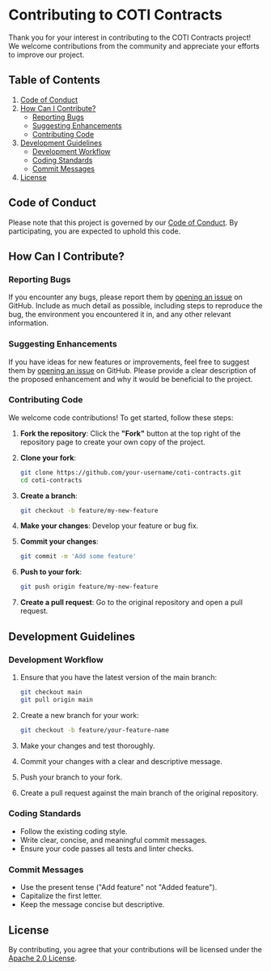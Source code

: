 
# Contributing to COTI Contracts

Thank you for your interest in contributing to the COTI Contracts project! We welcome contributions from the community and appreciate your efforts to improve our project.

## Table of Contents

1. [Code of Conduct](#code-of-conduct)
2. [How Can I Contribute?](#how-can-i-contribute)
   - [Reporting Bugs](#reporting-bugs)
   - [Suggesting Enhancements](#suggesting-enhancements)
   - [Contributing Code](#contributing-code)
3. [Development Guidelines](#development-guidelines)
   - [Development Workflow](#development-workflow)
   - [Coding Standards](#coding-standards)
   - [Commit Messages](#commit-messages)
4. [License](#license)

## Code of Conduct

Please note that this project is governed by our [Code of Conduct](CODE_OF_CONDUCT.md). By participating, you are expected to uphold this code.

## How Can I Contribute?

### Reporting Bugs

If you encounter any bugs, please report them by [opening an issue](https://github.com/coti-io/coti-contracts/issues/new) on GitHub. Include as much detail as possible, including steps to reproduce the bug, the environment you encountered it in, and any other relevant information.

### Suggesting Enhancements

If you have ideas for new features or improvements, feel free to suggest them by [opening an issue](https://github.com/coti-io/coti-contracts/issues/new) on GitHub. Please provide a clear description of the proposed enhancement and why it would be beneficial to the project.

### Contributing Code

We welcome code contributions! To get started, follow these steps:

1. **Fork the repository**: Click the **"Fork"** button at the top right of the repository page to create your own copy of the project.

2. **Clone your fork**: 
   ```sh
   git clone https://github.com/your-username/coti-contracts.git
   cd coti-contracts
   ```

3. **Create a branch**: 
   ```sh
   git checkout -b feature/my-new-feature
   ```

4. **Make your changes**: Develop your feature or bug fix.

5. **Commit your changes**: 
   ```sh
   git commit -m 'Add some feature'
   ```

6. **Push to your fork**: 
   ```sh
   git push origin feature/my-new-feature
   ```

7. **Create a pull request**: Go to the original repository and open a pull request.

## Development Guidelines

### Development Workflow

1. Ensure that you have the latest version of the main branch:
   ```sh
   git checkout main
   git pull origin main
   ```

2. Create a new branch for your work:
   ```sh
   git checkout -b feature/your-feature-name
   ```

3. Make your changes and test thoroughly.

4. Commit your changes with a clear and descriptive message.

5. Push your branch to your fork.

6. Create a pull request against the main branch of the original repository.

### Coding Standards

- Follow the existing coding style.
- Write clear, concise, and meaningful commit messages.
- Ensure your code passes all tests and linter checks.

### Commit Messages

- Use the present tense ("Add feature" not "Added feature").
- Capitalize the first letter.
- Keep the message concise but descriptive.

## License

By contributing, you agree that your contributions will be licensed under the [Apache 2.0 License](/LICENSE).